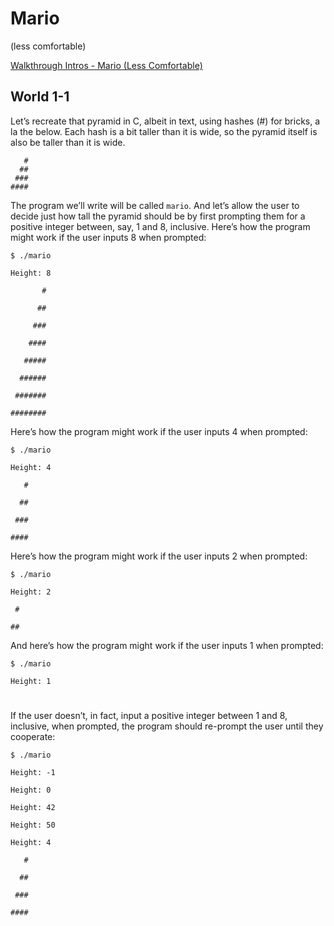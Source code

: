 # Mario
(less comfortable)

[Walkthrough Intros - Mario (Less Comfortable)](https://youtu.be/C-5-22ZvW40)

## World 1-1

Let’s recreate that pyramid in C, albeit in text, using hashes (#) for bricks, a la the below. Each hash is a bit taller than it is wide, so the pyramid itself is also be taller than it is wide.

       #
      ##
     ###
    ####

The program we’ll write will be called `mario`. And let’s allow the user to decide just how tall the pyramid should be by first prompting them for a positive integer between, say, 1 and 8, inclusive.
Here’s how the program might work if the user inputs 8 when prompted:

`$ ./mario`

`Height: 8`

`       #`

`      ##`

`     ###`

`    ####`

`   #####`

`  ######`

` #######`

`########`

Here’s how the program might work if the user inputs 4 when prompted:

`$ ./mario`

`Height: 4`

`   #`

`  ##`

` ###`

`####`

Here’s how the program might work if the user inputs 2 when prompted:

`$ ./mario`

`Height: 2`

` #`

`##`

And here’s how the program might work if the user inputs 1 when prompted:

`$ ./mario`

`Height: 1`

#

If the user doesn’t, in fact, input a positive integer between 1 and 8, inclusive, when prompted, the program should re-prompt the user until they cooperate:

`$ ./mario`

`Height: -1`

`Height: 0`

`Height: 42`

`Height: 50`

`Height: 4`

`   #`

`  ##`

` ###`

`####`
